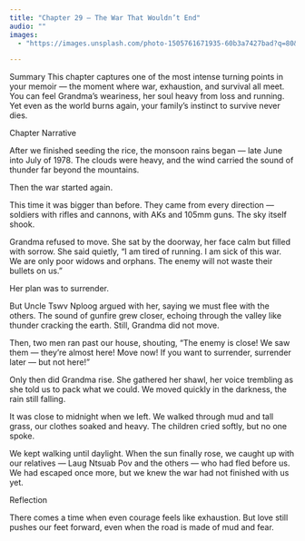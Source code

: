 ```yaml
---
title: "Chapter 29 — The War That Wouldn’t End"
audio: ""
images:
  - "https://images.unsplash.com/photo-1505761671935-60b3a7427bad?q=80&w=1600&auto=format&fit=crop"

---
```

Summary
This chapter captures one of the most intense turning points in your memoir — the moment where war, exhaustion, and survival all meet. You can feel Grandma’s weariness, her soul heavy from loss and running. Yet even as the world burns again, your family’s instinct to survive never dies.

Chapter Narrative

After we finished seeding the rice, the monsoon rains began — late June into July of 1978. The clouds were heavy, and the wind carried the sound of thunder far beyond the mountains.

Then the war started again.

This time it was bigger than before.
They came from every direction — soldiers with rifles and cannons, with AKs and 105mm guns.
The sky itself shook.

Grandma refused to move. She sat by the doorway, her face calm but filled with sorrow.
She said quietly, “I am tired of running. I am sick of this war. We are only poor widows and orphans. The enemy will not waste their bullets on us.”

Her plan was to surrender.

But Uncle Tswv Nploog argued with her, saying we must flee with the others. The sound of gunfire grew closer, echoing through the valley like thunder cracking the earth. Still, Grandma did not move.

Then, two men ran past our house, shouting,
“The enemy is close! We saw them — they’re almost here! Move now! If you want to surrender, surrender later — but not here!”

Only then did Grandma rise.
She gathered her shawl, her voice trembling as she told us to pack what we could.
We moved quickly in the darkness, the rain still falling.

It was close to midnight when we left.
We walked through mud and tall grass, our clothes soaked and heavy. The children cried softly, but no one spoke.

We kept walking until daylight.
When the sun finally rose, we caught up with our relatives — Laug Ntsuab Pov and the others — who had fled before us.
We had escaped once more, but we knew the war had not finished with us yet.

Reflection

There comes a time when even courage feels like exhaustion.
But love still pushes our feet forward,
even when the road is made of mud and fear.